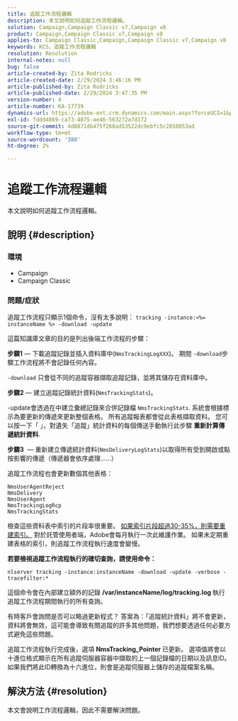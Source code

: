 ```yaml
---
title: 追蹤工作流程邏輯
description: 本文說明如何追蹤工作流程邏輯。
solution: Campaign,Campaign Classic v7,Campaign v8
product: Campaign,Campaign Classic v7,Campaign v8
applies-to: Campaign Classic,Campaign,Campaign Classic v7,Campaign v8
keywords: KCS，追蹤工作流程邏輯
resolution: Resolution
internal-notes: null
bug: false
article-created-by: Zita Rodricks
article-created-date: 2/29/2024 3:46:16 PM
article-published-by: Zita Rodricks
article-published-date: 2/29/2024 3:47:35 PM
version-number: 4
article-number: KA-17739
dynamics-url: https://adobe-ent.crm.dynamics.com/main.aspx?forceUCI=1&pagetype=entityrecord&etn=knowledgearticle&id=ba0836ab-19d7-ee11-9078-000d3a3110f0
exl-id: fddd4869-ca73-4875-ae46-563272a7d172
source-git-commit: 4d8871db475f268ad53522dc9ebfc5c2850853ad
workflow-type: tm+mt
source-wordcount: '380'
ht-degree: 2%

---
```


# 追蹤工作流程邏輯


本文說明如何追蹤工作流程邏輯。

## 說明 {#description}


### <b>環境</b>

- Campaign
- Campaign Classic




### <b>問題/症狀</b>

追蹤工作流程只顯示1個命令，沒有太多說明： `tracking -instance:<%= instanceName %> -download -update`



這篇知識庫文章的目的是列出後端工作流程的步驟：

<b>步驟1</b>  — 下載追蹤記錄並插入資料庫中(`NmsTrackingLogXXX`)。 期間 `-download`步驟工作流程將不會記錄任何內容。

`-download` 只會從不同的追蹤容器擷取追蹤記錄，並將其儲存在資料庫中。

<b>步驟2</b>  — 建立追蹤記錄統計資料(`NmsTrackingStats`)。

-update會透過在中建立彙總記錄來合併記錄檔 `NmsTrackingStats`. 系統會根據標示為要更新的傳遞來更新整個表格。 所有追蹤報表都會從此表格擷取資料。 您可以按一下「 」，對遺失「追蹤」統計資料的每個傳送手動執行此步驟 <b>重新計算傳遞統計資料</b>.

<b>步驟3</b>  — 重新建立傳遞統計資料(`NmsDeliveryLogStats`)以取得所有受到開啟或點按影響的傳遞（傳遞器會依序處理……）

追蹤工作流程也會更新數個其他表格：




```
NmsUserAgentReject 
NmsDelivery 
NmsUserAgent 
NmsTrackingLogRcp 
NmsTrackingStats
```


檢查這些資料表中索引的片段率很重要。 <u>如果索引片段超過30-35%，則需要重建索引。</u> 對於託管使用者端，Adobe會每月執行一次此維護作業。 如果未定期重建表格的索引，則追蹤工作流程執行速度會變慢。

<b>若要檢視追蹤工作流程執行的確切查詢，請使用命令：</b>

`nlserver tracking -instance:instanceName -download -update -verbose -tracefilter:*`

這個命令會在內部建立額外的記錄 <b>/var/instanceName/log/tracking.log </b>執行追蹤工作流程期間執行的所有查詢。

有時客戶會詢問是否可以略過更新程式？ 答案為：「追蹤統計資料」將不會更新，資料將會無效，這可能會導致有關追蹤的許多其他問題，我們想要透過任何必要方式避免這些問題。

追蹤工作流程執行完成後，選項 <b>NmsTracking_Pointer </b>已更新。 選項值將會以十進位格式顯示在所有追蹤伺服器容器中擷取的上一個記錄檔的日期以及訊息ID。 如果我們將此ID轉換為十六進位，則會是追蹤伺服器上儲存的追蹤檔案名稱。


## 解決方法 {#resolution}


本文會說明工作流程邏輯，因此不需要解決問題。
